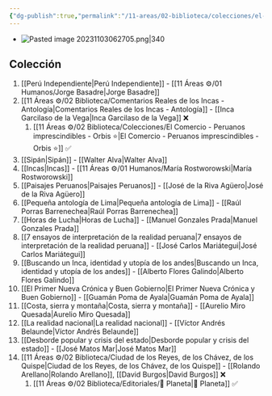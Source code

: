 ```yaml
---
{"dg-publish":true,"permalink":"/11-areas/02-biblioteca/colecciones/el-comercio-peruanos-imprescindibles/","noteIcon":""}
---
```


- ![Pasted image 20231103062705.png|340](/img/user/02%20Image/Pasted%20image%2020231103062705.png)
## Colección
1. [[Perú Independiente\|Perú Independiente]] - [[11 Áreas ⚙/01 Humanos/Jorge Basadre\|Jorge Basadre]]
2. [[11 Áreas ⚙/02 Biblioteca/Comentarios Reales de los Incas - Antología\|Comentarios Reales de los Incas - Antología]] - [[Inca Garcilaso de la Vega\|Inca Garcilaso de la Vega]] ❌
	1. [[11 Áreas ⚙/02 Biblioteca/Colecciones/El Comercio - Peruanos imprescindibles - Orbis ⭐️\|El Comercio - Peruanos imprescindibles - Orbis ⭐️]] ✅
3. [[Sipán\|Sipán]] - [[Walter Alva\|Walter Alva]]
4. [[Incas\|Incas]] - [[11 Áreas ⚙/01 Humanos/María Rostworowski\|María Rostworowski]]
5. [[Paisajes Peruanos\|Paisajes Peruanos]] - [[José de la Riva Agüero\|José de la Riva Agüero]]
6. [[Pequeña antología de Lima\|Pequeña antología de Lima]] - [[Raúl Porras Barrenechea\|Raúl Porras Barrenechea]]
7. [[Horas de Lucha\|Horas de Lucha]] - [[Manuel Gonzales Prada\|Manuel Gonzales Prada]]
8. [[7 ensayos de interpretación de la realidad peruana\|7 ensayos de interpretación de la realidad peruana]] - [[José Carlos Mariátegui\|José Carlos Mariátegui]] 
9. [[Buscando un Inca, identidad y utopía de los andes\|Buscando un Inca, identidad y utopía de los andes]] - [[Alberto Flores Galindo\|Alberto Flores Galindo]]
10. [[El Primer Nueva Crónica y Buen Gobierno\|El Primer Nueva Crónica y Buen Gobierno]] - [[Guamán Poma de Ayala\|Guamán Poma de Ayala]]
11. [[Costa, sierra y montaña\|Costa, sierra y montaña]] - [[Aurelio Miro Quesada\|Aurelio Miro Quesada]]
12. [[La realidad nacional\|La realidad nacional]] - [[Víctor Andrés Belaunde\|Víctor Andrés Belaunde]]
13. [[Desborde popular y crisis del estado\|Desborde popular y crisis del estado]] - [[José Matos Mar\|José Matos Mar]]
14. [[11 Áreas ⚙/02 Biblioteca/Ciudad de los Reyes, de los Chávez, de los Quispe\|Ciudad de los Reyes, de los Chávez, de los Quispe]] - [[Rolando Arellano\|Rolando Arellano]], [[David Burgos\|David Burgos]] ❌
	1. [[11 Áreas ⚙/02 Biblioteca/Editoriales/📔 Planeta\|📔 Planeta]] ✅